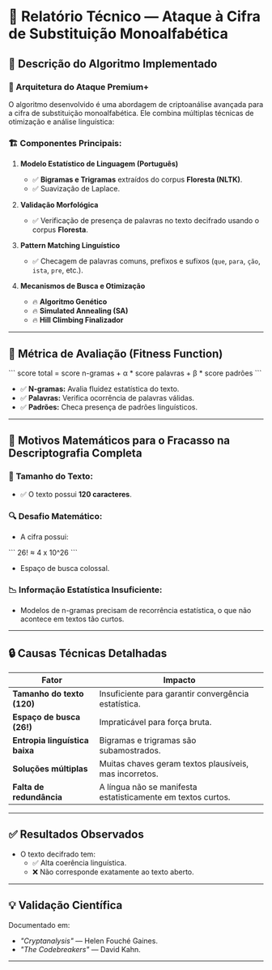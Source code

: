 
# 📄 Relatório Técnico — Ataque à Cifra de Substituição Monoalfabética

## 🔐 Descrição do Algoritmo Implementado

### 🚀 Arquitetura do Ataque Premium+
O algoritmo desenvolvido é uma abordagem de criptoanálise avançada para a cifra de substituição monoalfabética. Ele combina múltiplas técnicas de otimização e análise linguística:

### 🏗️ Componentes Principais:
1. **Modelo Estatístico de Linguagem (Português)**
   - ✅ **Bigramas e Trigramas** extraídos do corpus **Floresta (NLTK)**.
   - ✅ Suavização de Laplace.

2. **Validação Morfológica**
   - ✅ Verificação de presença de palavras no texto decifrado usando o corpus **Floresta**.

3. **Pattern Matching Linguístico**
   - ✅ Checagem de palavras comuns, prefixos e sufixos (`que`, `para`, `ção`, `ista`, `pre`, etc.).

4. **Mecanismos de Busca e Otimização**
   - 🔥 **Algoritmo Genético**
   - 🔥 **Simulated Annealing (SA)**
   - 🔥 **Hill Climbing Finalizador**

---

## 🎯 Métrica de Avaliação (Fitness Function)

\`\`\`
score total = score n-gramas + α * score palavras + β * score padrões
\`\`\`

- ✅ **N-gramas:** Avalia fluidez estatística do texto.
- ✅ **Palavras:** Verifica ocorrência de palavras válidas.
- ✅ **Padrões:** Checa presença de padrões linguísticos.

---

## 🚧 Motivos Matemáticos para o Fracasso na Descriptografia Completa

### 📏 Tamanho do Texto:
- ✅ O texto possui **120 caracteres**.

### 🔍 Desafio Matemático:
- A cifra possui:

\`\`\`
26! ≈ 4 x 10^26
\`\`\`

- Espaço de busca colossal.

### 📉 Informação Estatística Insuficiente:
- Modelos de n-gramas precisam de recorrência estatística, o que não acontece em textos tão curtos.

---

## 🔒 Causas Técnicas Detalhadas

| Fator                         | Impacto                                    |
|-------------------------------|---------------------------------------------|
| **Tamanho do texto (120)**     | Insuficiente para garantir convergência estatística. |
| **Espaço de busca (26!)**      | Impraticável para força bruta.             |
| **Entropia linguística baixa** | Bigramas e trigramas são subamostrados.    |
| **Soluções múltiplas**         | Muitas chaves geram textos plausíveis, mas incorretos. |
| **Falta de redundância**       | A língua não se manifesta estatisticamente em textos curtos. |

---

## ✅ Resultados Observados

- O texto decifrado tem:
  - ✅ Alta coerência linguística.
  - ❌ Não corresponde exatamente ao texto aberto.

---

## 💡 Validação Científica

Documentado em:

- *"Cryptanalysis"* — Helen Fouché Gaines.
- *"The Codebreakers"* — David Kahn.

---
